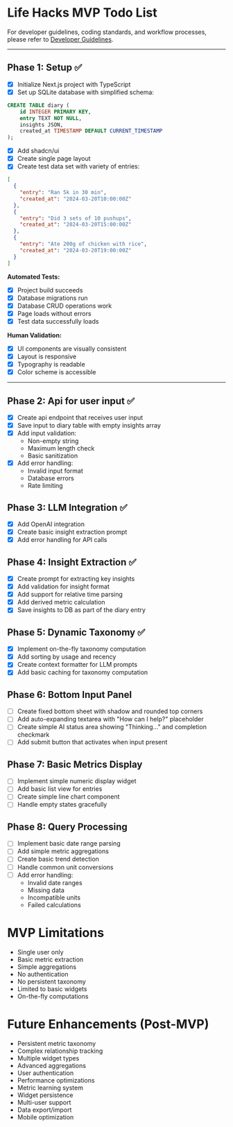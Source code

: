 # Life Hacks MVP Todo List

For developer guidelines, coding standards, and workflow processes, please refer to [Developer Guidelines](./dev-guidelines.md).

-------------

## Phase 1: Setup ✅
- [x] Initialize Next.js project with TypeScript
- [x] Set up SQLite database with simplified schema:
```sql
CREATE TABLE diary (
    id INTEGER PRIMARY KEY,
    entry TEXT NOT NULL,
    insights JSON,
    created_at TIMESTAMP DEFAULT CURRENT_TIMESTAMP
);
```
- [x] Add shadcn/ui
- [x] Create single page layout
- [x] Create test data set with variety of entries:
```json
[
  {
    "entry": "Ran 5k in 30 min",
    "created_at": "2024-03-20T10:00:00Z"
  },
  {
    "entry": "Did 3 sets of 10 pushups",
    "created_at": "2024-03-20T15:00:00Z"
  },
  {
    "entry": "Ate 200g of chicken with rice",
    "created_at": "2024-03-20T19:00:00Z"
  }
]
```

**Automated Tests:**
- [x] Project build succeeds
- [x] Database migrations run
- [x] Database CRUD operations work
- [x] Page loads without errors
- [x] Test data successfully loads

**Human Validation:**
- [x] UI components are visually consistent
- [x] Layout is responsive
- [x] Typography is readable
- [x] Color scheme is accessible

-------------

## Phase 2: Api for user input ✅
- [x] Create api endpoint that receives user input
- [x] Save input to diary table with empty insights array
- [x] Add input validation:
  - Non-empty string
  - Maximum length check
  - Basic sanitization
- [x] Add error handling:
  - Invalid input format
  - Database errors
  - Rate limiting

## Phase 3: LLM Integration ✅
- [x] Add OpenAI integration
- [x] Create basic insight extraction prompt
- [x] Add error handling for API calls

## Phase 4: Insight Extraction ✅
- [x] Create prompt for extracting key insights
- [x] Add validation for insight format
- [x] Add support for relative time parsing
- [x] Add derived metric calculation
- [x] Save insights to DB as part of the diary entry

## Phase 5: Dynamic Taxonomy ✅
- [x] Implement on-the-fly taxonomy computation
- [x] Add sorting by usage and recency
- [x] Create context formatter for LLM prompts
- [x] Add basic caching for taxonomy computation

## Phase 6: Bottom Input Panel
- [ ] Create fixed bottom sheet with shadow and rounded top corners
- [ ] Add auto-expanding textarea with "How can I help?" placeholder
- [ ] Create simple AI status area showing "Thinking..." and completion checkmark
- [ ] Add submit button that activates when input present

## Phase 7: Basic Metrics Display
- [ ] Implement simple numeric display widget
- [ ] Add basic list view for entries
- [ ] Create simple line chart component
- [ ] Handle empty states gracefully

## Phase 8: Query Processing
- [ ] Implement basic date range parsing
- [ ] Add simple metric aggregations
- [ ] Create basic trend detection
- [ ] Handle common unit conversions
- [ ] Add error handling:
  - Invalid date ranges
  - Missing data
  - Incompatible units
  - Failed calculations

# MVP Limitations
- Single user only
- Basic metric extraction
- Simple aggregations
- No authentication
- No persistent taxonomy
- Limited to basic widgets
- On-the-fly computations

# Future Enhancements (Post-MVP)
- Persistent metric taxonomy
- Complex relationship tracking
- Multiple widget types
- Advanced aggregations
- User authentication
- Performance optimizations
- Metric learning system
- Widget persistence
- Multi-user support
- Data export/import
- Mobile optimization